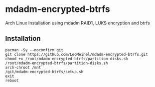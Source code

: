 # mdadm-encrypted-btrfs
Arch Linux Installation using mdadm RAID1, LUKS encryption and btrfs

## Installation

```
pacman -Sy --noconfirm git
git clone https://github.com/LeoMeinel/mdadm-encrypted-btrfs.git
chmod +x /root/mdadm-encrypted-btrfs/partition-disks.sh
/root/mdadm-encrypted-btrfs/partition-disks.sh
arch-chroot /mnt
/git/mdadm-encrypted-btrfs/setup.sh
exit
reboot
```
